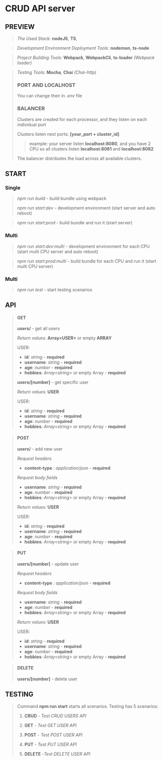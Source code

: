 # CRUD API server

## PREVIEW

> _The Used Stack:_ **nodeJS**, **TS**,

> _Development Environment Deployment Tools:_ **nodemon**, **ts-node**

> _Project Building Tools:_ **Webpack**, **WebpackCli**, **ts-loader** _(Webpack loader)_

> _Testing Tools:_ **Mocha**, **Chai** _(Chai-http)_
>
> ### PORT AND LOCALHOST
>
> You can change their in _.env_ file
>
> ### BALANCER
>
> Clusters are created for each processor, and they listen on each individual port
>
> Clusters listen next ports: **\[your_port + cluster_id\]**
>
> > example: your server listen **localhost:8080**, and you have 2 CPU so all clusters listen **localhost:8081** and **localhost:8082**
>
> The balancer distributes the load across all available clusters.

## START

### Single

> _npm run build_ - build bundle using webpack
>
> _npm run start:dev_ - development environment (start server and auto reboot)

> _npm run start:prod_ - build bundle and run it (start server)

### Multi

> _npm run start:dev:multi_ - development environment for each CPU (start multi CPU server and auto reboot)

> _npm run start:prod:multi_ - build bundle for each CPU and run it (start multi CPU server)

### Multi

> _npm run test_ - start testing scenarios

## API

> #### GET
>
> **users/** - get all users
>
> _Return values:_ **Array\<USER\>** or empty **ARRAY**
>
> USER:
>
> - **id**: _string_ - **required**
> - **username**: _string_ - **required**
> - **age**: _number_ - **required**
> - **hobbies**: _Array\<string\>_ or empty Array - **required**
>
> **users/[number]** - get specific user
>
> _Return values:_ **USER**
>
> USER:
>
> - **id**: _string_ - **required**
> - **username**: _string_ - **required**
> - **age**: _number_ - **required**
> - **hobbies**: _Array\<string\>_ or empty Array - **required**

> #### POST
>
> **users/** - add new user
>
> _Request headers_
>
> - **content-type** : _application/json_ - **required**
>
> _Request body fields_
>
> - **username**: _string_ - **required**
> - **age**: _number_ - **required**
> - **hobbies**: _Array\<string\>_ or empty Array - **required**
>
> _Return values:_ **USER**
>
> USER:
>
> - **id**: _string_ - **required**
> - **username**: _string_ - **required**
> - **age**: _number_ - **required**
> - **hobbies**: _Array\<string\>_ or empty Array - **required**

> #### PUT
>
> **users/[number]** - update user
>
> _Request headers_
>
> - **content-type** : _application/json_ - **required**
>
> _Request body fields_
>
> - **username**: _string_ - **required**
> - **age**: _number_ - **required**
> - **hobbies**: _Array\<string\>_ or empty Array - **required**
>
> _Return values:_ **USER**
>
> USER:
>
> - **id**: _string_ - **required**
> - **username**: _string_ - **required**
> - **age**: _number_ - **required**
> - **hobbies**: _Array\<string\>_ or empty Array - **required**

> #### DELETE
>
> **users/[number]** - delete user

## TESTING

> Command **npm run start** starts all scenarios. Testing has 5 scenarios:
>
> 1. **CRUD** - _Test CRUD USERS API_
>
> 2. **GET** - _Test GET USER API_
>
> 3. **POST** - _Test POST USER API_
>
> 4. **PUT** - _Test PUT USER API_
>
> 5. **DELETE** -_Test DELETE USER API_
